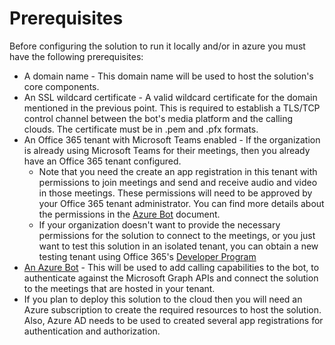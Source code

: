 # Prerequisites
Before configuring the solution to run it locally and/or in azure you must have the following prerequisites:

- A domain name - This domain name will be used to host the solution's core components.
- An SSL wildcard certificate - A valid wildcard certificate for the domain mentioned in the previous point. This is required to establish a TLS/TCP control channel between the bot's media platform and the calling clouds. The certificate must be in .pem and .pfx formats.
- An Office 365 tenant with Microsoft Teams enabled - If the organization is already using Microsoft Teams for their meetings, then you already have an Office 365 tenant configured.
    - Note that you need the create an app registration in this tenant with permissions to join meetings and send and receive audio and video in those meetings. These permissions will need to be approved by your Office 365 tenant administrator. You can find more details about the permissions in the [Azure Bot](azure_bot.md) document.
    - If your organization doesn't want to provide the necessary permissions for the solution to connect to the meetings, or you just want to test this solution in an isolated tenant, you can obtain a new testing tenant using Office 365's [Developer Program](https://developer.microsoft.com/en-us/microsoft-365/dev-program)
- [An Azure Bot](azure_bot.md) - This will be used to add calling capabilities to the bot, to authenticate against the Microsoft Graph APIs and connect the solution to the meetings that are hosted in your tenant.
- If you plan to deploy this solution to the cloud then you will need an Azure subscription to create the required resources to host the solution. Also, Azure AD needs to be used to created several app registrations for authentication and authorization.